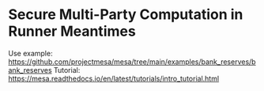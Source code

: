 # Secure Multi-Party Computation in Runner Meantimes

Use example: https://github.com/projectmesa/mesa/tree/main/examples/bank_reserves/bank_reserves
Tutorial: https://mesa.readthedocs.io/en/latest/tutorials/intro_tutorial.html
